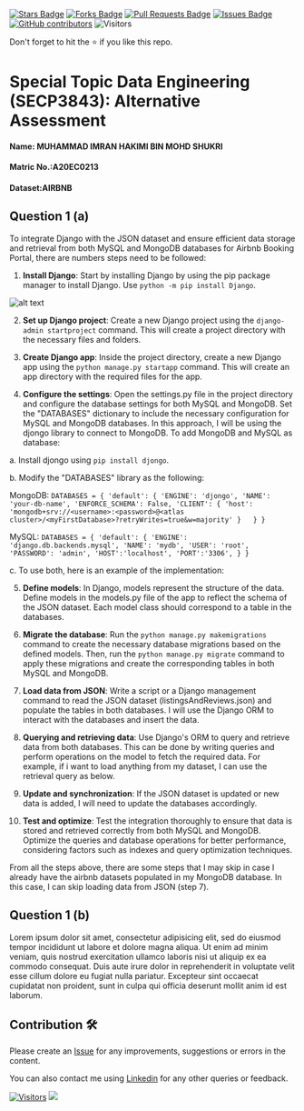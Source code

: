 <a href="https://github.com/drshahizan/SECP3843/stargazers"><img src="https://img.shields.io/github/stars/drshahizan/SECP3843" alt="Stars Badge"/></a>
<a href="https://github.com/drshahizan/SECP3843/network/members"><img src="https://img.shields.io/github/forks/drshahizan/SECP3843" alt="Forks Badge"/></a>
<a href="https://github.com/drshahizan/SECP3843/pulls"><img src="https://img.shields.io/github/issues-pr/drshahizan/SECP3843" alt="Pull Requests Badge"/></a>
<a href="https://github.com/drshahizan/SECP3843/issues"><img src="https://img.shields.io/github/issues/drshahizan/SECP3843" alt="Issues Badge"/></a>
<a href="https://github.com/drshahizan/SECP3843/graphs/contributors"><img alt="GitHub contributors" src="https://img.shields.io/github/contributors/drshahizan/SECP3843?color=2b9348"></a>
![Visitors](https://api.visitorbadge.io/api/visitors?path=https%3A%2F%2Fgithub.com%2Fdrshahizan%2FSECP3843&labelColor=%23d9e3f0&countColor=%23697689&style=flat)


Don't forget to hit the :star: if you like this repo.

# Special Topic Data Engineering (SECP3843): Alternative Assessment

#### Name: MUHAMMAD IMRAN HAKIMI BIN MOHD SHUKRI
#### Matric No.:A20EC0213
#### Dataset:AIRBNB

## Question 1 (a)

To integrate Django with the JSON dataset and ensure efficient data storage and retrieval from both MySQL and MongoDB databases for Airbnb Booking Portal, there are numbers steps need to be followed:

1. **Install Django**: Start by installing Django by using the pip package manager to install Django. Use `python -m pip install Django`.

![alt text](https://github.com/drshahizan/SECP3843/tree/main/submission/muhdimranh/Question%201/files/images/q1_1.png)

2. **Set up Django project**: Create a new Django project using the `django-admin startproject` command. This will create a project directory with the necessary files and folders.

3. **Create Django app**: Inside the project directory, create a new Django app using the `python manage.py startapp` command. This will create an app directory with the required files for the app.

4. **Configure the settings**: Open the settings.py file in the project directory and configure the database settings for both MySQL and MongoDB. Set the "DATABASES" dictionary to include the necessary configuration for MySQL and MongoDB databases. In this approach, I will be using the djongo library to connect to MongoDB. To add MongoDB and MySQL as database:

a. Install djongo using `pip install djongo`.

b. Modify the "DATABASES" library as the following:

MongoDB: `DATABASES = {
        'default': {
            'ENGINE': 'djongo',
            'NAME': 'your-db-name',
            'ENFORCE_SCHEMA': False,
            'CLIENT': {
                'host': 'mongodb+srv://<username>:<password>@<atlas cluster>/<myFirstDatabase>?retryWrites=true&w=majority'
            }  
        }
}`

MySQL: `DATABASES = {
	'default': {
		'ENGINE': 'django.db.backends.mysql',
		'NAME': 'mydb',
		'USER': 'root',
		'PASSWORD': 'admin',
		'HOST':'localhost',
		'PORT':'3306',
	}
}
`

c. To use both, here is an example of the implementation:


5. **Define models**: In Django, models represent the structure of the data. Define models in the models.py file of the app to reflect the schema of the JSON dataset. Each model class should correspond to a table in the databases.

6. **Migrate the database**: Run the `python manage.py makemigrations` command to create the necessary database migrations based on the defined models. Then, run the `python manage.py migrate` command to apply these migrations and create the corresponding tables in both MySQL and MongoDB.

7. **Load data from JSON**: Write a script or a Django management command to read the JSON dataset (listingsAndReviews.json) and populate the tables in both databases. I will use the Django ORM to interact with the databases and insert the data.

8. **Querying and retrieving data**: Use Django's ORM to query and retrieve data from both databases. This can be done by writing queries and perform operations on the model to fetch the required data. For example, if i want to load anything from my dataset, I can use the retrieval query as below.



9. **Update and synchronization**: If the JSON dataset is updated or new data is added, I will need to update the databases accordingly.

10. **Test and optimize**: Test the integration thoroughly to ensure that data is stored and retrieved correctly from both MySQL and MongoDB. Optimize the queries and database operations for better performance, considering factors such as indexes and query optimization techniques.

From all the steps above, there are some steps that I may skip in case I already have the airbnb datasets populated in my MongoDB database. In this case, I can skip loading data from JSON (step 7).

## Question 1 (b)
Lorem ipsum dolor sit amet, consectetur adipisicing elit, sed do eiusmod tempor incididunt ut labore et dolore magna aliqua. Ut enim ad minim veniam, quis nostrud exercitation ullamco laboris nisi ut aliquip ex ea commodo consequat. Duis aute irure dolor in reprehenderit in voluptate velit esse cillum dolore eu fugiat nulla pariatur. Excepteur sint occaecat cupidatat non proident, sunt in culpa qui officia deserunt mollit anim id est laborum.





## Contribution 🛠️
Please create an [Issue](https://github.com/drshahizan/special-topic-data-engineering/issues) for any improvements, suggestions or errors in the content.

You can also contact me using [Linkedin](https://www.linkedin.com/in/drshahizan/) for any other queries or feedback.

[![Visitors](https://api.visitorbadge.io/api/visitors?path=https%3A%2F%2Fgithub.com%2Fdrshahizan&labelColor=%23697689&countColor=%23555555&style=plastic)](https://visitorbadge.io/status?path=https%3A%2F%2Fgithub.com%2Fdrshahizan)
![](https://hit.yhype.me/github/profile?user_id=81284918)



